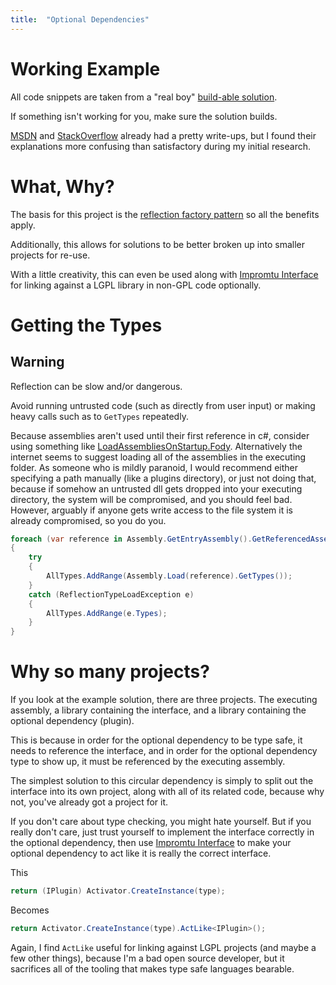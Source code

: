 ```yaml
---
title:  "Optional Dependencies"
---
```


# Working Example

All code snippets are taken from a "real boy" [build-able solution](https://github.com/dmorrison42/net-core-optional-dependencies).

If something isn't working for you, make sure the solution builds.

[MSDN](https://msdn.microsoft.com/en-us/library/ms972962.aspx?f=255&MSPPError=-2147217396) and [StackOverflow](https://stackoverflow.com/a/1422271/8999186) already had a pretty write-ups, but I found their explanations more confusing than satisfactory during my initial research.

# What, Why?

The basis for this project is the [reflection factory pattern](reflection-factory) so all the benefits apply.

Additionally, this allows for solutions to be better broken up into smaller projects for re-use.

With a little creativity, this can even be used along with [Impromtu Interface](https://github.com/ekonbenefits/impromptu-interface) for linking against a LGPL library in non-GPL code optionally.

# Getting the Types

## Warning

Reflection can be slow and/or dangerous.

Avoid running untrusted code (such as directly from user input) or making heavy calls such as to `GetTypes` repeatedly.

Because assemblies aren't used until their first reference in c#, consider using something like [LoadAssembliesOnStartup.Fody](https://github.com/Fody/LoadAssembliesOnStartup). Alternatively the internet seems to suggest loading all of the assemblies in the executing folder.
As someone who is mildly paranoid, I would recommend either specifying a path manually (like a plugins directory), or just not doing that, because if somehow an untrusted dll gets dropped into your executing directory, the system will be compromised, and you should feel bad.
However, arguably if anyone gets write access to the file system it is already compromised, so you do you.

```c#
foreach (var reference in Assembly.GetEntryAssembly().GetReferencedAssemblies())
{
    try
    {
        AllTypes.AddRange(Assembly.Load(reference).GetTypes());
    }
    catch (ReflectionTypeLoadException e)
    {
        AllTypes.AddRange(e.Types);
    }
}
```

# Why so many projects?

If you look at the example solution, there are three projects. The executing assembly, a library containing the interface, and a library containing the optional dependency (plugin).

This is because in order for the optional dependency to be type safe, it needs to reference the interface, and in order for the optional dependency type to show up, it must be referenced by the executing assembly.

The simplest solution to this circular dependency is simply to split out the interface into its own project, along with all of its related code, because why not, you've already got a project for it.

If you don't care about type checking, you might hate yourself. But if you really don't care, just trust yourself to implement the interface correctly in the optional dependency, then use [Impromtu Interface](https://github.com/ekonbenefits/impromptu-interface) to make your optional dependency to act like it is really the correct interface.

This

```c#
return (IPlugin) Activator.CreateInstance(type);
```

Becomes

```c#
return Activator.CreateInstance(type).ActLike<IPlugin>();
```

Again, I find `ActLike` useful for linking against LGPL projects (and maybe a few other things), because I'm a bad open source developer, but it sacrifices all of the tooling that makes type safe languages bearable.
